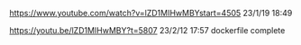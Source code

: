 https://www.youtube.com/watch?v=lZD1MIHwMBYstart=4505
23/1/19 18:49 

https://youtu.be/lZD1MIHwMBY?t=5807
23/2/12 17:57 dockerfile complete